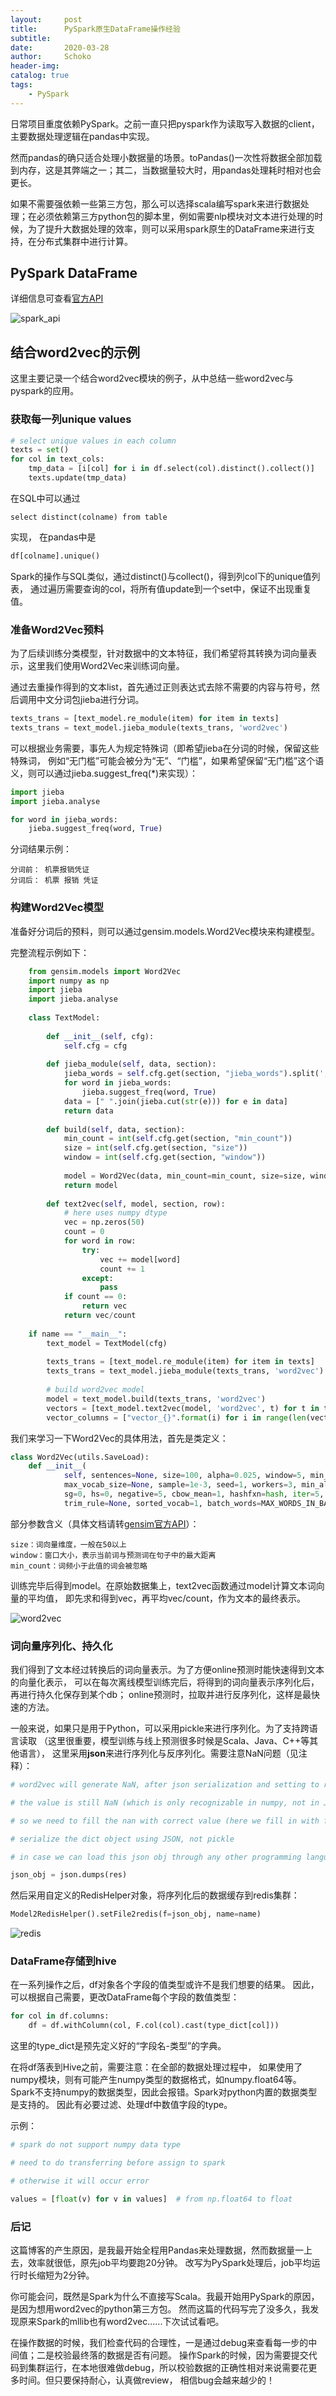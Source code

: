 ```yaml
---
layout:     post
title:      PySpark原生DataFrame操作经验
subtitle:   
date:       2020-03-28
author:     Schoko
header-img: 
catalog: true
tags:
    - PySpark
---
```


日常项目重度依赖PySpark。之前一直只把pyspark作为读取写入数据的client，主要数据处理逻辑在pandas中实现。

然而pandas的确只适合处理小数据量的场景。toPandas()一次性将数据全部加载到内存，这是其弊端之一；其二，当数据量较大时，用pandas处理耗时相对也会更长。

如果不需要强依赖一些第三方包，那么可以选择scala编写spark来进行数据处理；在必须依赖第三方python包的脚本里，例如需要nlp模块对文本进行处理的时候，为了提升大数据处理的效率，则可以采用spark原生的DataFrame来进行支持，在分布式集群中进行计算。

## PySpark DataFrame

详细信息可查看[官方API](https://spark.apache.org/docs/2.3.0/api/python/pyspark.sql.html#module-pyspark.sql.types)

![spark_api](/img/post-pyspark-sparkapi.PNG)

## 结合word2vec的示例

这里主要记录一个结合word2vec模块的例子，从中总结一些word2vec与pyspark的应用。

### 获取每一列unique values
```python
# select unique values in each column
texts = set()
for col in text_cols:
    tmp_data = [i[col] for i in df.select(col).distinct().collect()]
    texts.update(tmp_data)
```

在SQL中可以通过
```text
select distinct(colname) from table
```
实现，
在pandas中是
```python
df[colname].unique()
```
Spark的操作与SQL类似，通过distinct()与collect()，得到列col下的unique值列表，
通过遍历需要查询的col，将所有值update到一个set中，保证不出现重复值。

### 准备Word2Vec预料

为了后续训练分类模型，针对数据中的文本特征，我们希望将其转换为词向量表示，这里我们使用Word2Vec来训练词向量。

通过去重操作得到的文本list，首先通过正则表达式去除不需要的内容与符号，然后调用中文分词包jieba进行分词。
```python
texts_trans = [text_model.re_module(item) for item in texts]
texts_trans = text_model.jieba_module(texts_trans, 'word2vec')
```
可以根据业务需要，事先人为规定特殊词（即希望jieba在分词的时候，保留这些特殊词，
例如“无门槛”可能会被分为“无”、“门槛”，如果希望保留“无门槛”这个语义，则可以通过jieba.suggest_freq(*)来实现）：
```python
import jieba
import jieba.analyse

for word in jieba_words:
    jieba.suggest_freq(word, True)
```
分词结果示例：
```text
分词前： 机票报销凭证
分词后： 机票 报销 凭证
```
### 构建Word2Vec模型
准备好分词后的预料，则可以通过gensim.models.Word2Vec模块来构建模型。

完整流程示例如下：
```python
    from gensim.models import Word2Vec
    import numpy as np
    import jieba
    import jieba.analyse
    
    class TextModel:
    
        def __init__(self, cfg):
            self.cfg = cfg
    
        def jieba_module(self, data, section):
            jieba_words = self.cfg.get(section, "jieba_words").split(',')
            for word in jieba_words:
                jieba.suggest_freq(word, True)
            data = [" ".join(jieba.cut(str(e))) for e in data]
            return data
    
        def build(self, data, section):
            min_count = int(self.cfg.get(section, "min_count"))
            size = int(self.cfg.get(section, "size"))
            window = int(self.cfg.get(section, "window"))
        
            model = Word2Vec(data, min_count=min_count, size=size, window=window, workers=4)
            return model
        
        def text2vec(self, model, section, row):
            # here uses numpy dtype
            vec = np.zeros(50)  
            count = 0
            for word in row:
                try:
                    vec += model[word]
                    count += 1
                except:
                    pass
            if count == 0:
                return vec
            return vec/count
    
    if name == "__main__":
        text_model = TextModel(cfg)
        
        texts_trans = [text_model.re_module(item) for item in texts]
        texts_trans = text_model.jieba_module(texts_trans, 'word2vec')
        
        # build word2vec model
        model = text_model.build(texts_trans, 'word2vec')  
        vectors = [text_model.text2vec(model, 'word2vec', t) for t in texts_trans]
        vector_columns = ["vector_{}".format(i) for i in range(len(vectors[0]))]
```
我们来学习一下Word2Vec的具体用法，首先是类定义：
```python
class Word2Vec(utils.SaveLoad):
    def __init__(
            self, sentences=None, size=100, alpha=0.025, window=5, min_count=5,
            max_vocab_size=None, sample=1e-3, seed=1, workers=3, min_alpha=0.0001,
            sg=0, hs=0, negative=5, cbow_mean=1, hashfxn=hash, iter=5, null_word=0,
            trim_rule=None, sorted_vocab=1, batch_words=MAX_WORDS_IN_BATCH):
```
部分参数含义（具体文档请转[gensim官方API](https://radimrehurek.com/gensim/models/word2vec.html)）：
```text
size：词向量维度，一般在50以上
window：窗口大小，表示当前词与预测词在句子中的最大距离
min_count：词频小于此值的词会被忽略
```
训练完毕后得到model。在原始数据集上，text2vec函数通过model计算文本词向量的平均值，
即先求和得到vec，再平均vec/count，作为文本的最终表示。

![word2vec](/img/post-pyspark-word2vec.PNG)

### 词向量序列化、持久化
我们得到了文本经过转换后的词向量表示。为了方便online预测时能快速得到文本的向量化表示，
可以在每次离线模型训练完后，将得到的词向量表示序列化后，再进行持久化保存到某个db；
online预测时，拉取并进行反序列化，这样是最快速的方法。

一般来说，如果只是用于Python，可以采用pickle来进行序列化。为了支持跨语言读取
（这里很重要，模型训练与线上预测很多时候是Scala、Java、C++等其他语言），
这里采用**json**来进行序列化与反序列化。需要注意NaN问题（见注释）：
```python
# word2vec will generate NaN, after json serialization and setting to redis

# the value is still NaN (which is only recognizable in numpy, not in Java or C++ etc.)

# so we need to fill the nan with correct value (here we fill in with float 0.0)

# serialize the dict object using JSON, not pickle

# in case we can load this json obj through any other programming language

json_obj = json.dumps(res)
```

然后采用自定义的RedisHelper对象，将序列化后的数据缓存到redis集群：
```python
Model2RedisHelper().setFile2redis(f=json_obj, name=name) 
```

![redis](/img/post-pyspark-redis.PNG)

### DataFrame存储到hive
在一系列操作之后，df对象各个字段的值类型或许不是我们想要的结果。
因此，可以根据自己需要，更改DataFrame每个字段的数值类型：
```python
for col in df.columns:
    df = df.withColumn(col, F.col(col).cast(type_dict[col]))
```
这里的type_dict是预先定义好的“字段名-类型”的字典。

在将df落表到Hive之前，需要注意：在全部的数据处理过程中，
如果使用了numpy模块，则有可能产生numpy类型的数据格式，如numpy.float64等。
Spark不支持numpy的数据类型，因此会报错。Spark对python内置的数据类型是支持的。
因此有必要过滤、处理df中数值字段的type。

示例：
```python
# spark do not support numpy data type

# need to do transferring before assign to spark

# otherwise it will occur error

values = [float(v) for v in values]  # from np.float64 to float
```

### 后记

这篇博客的产生原因，是我最开始全程用Pandas来处理数据，然而数据量一上去，效率就很低，原先job平均要跑20分钟。
改写为PySpark处理后，job平均运行时长缩短为2分钟。

你可能会问，既然是Spark为什么不直接写Scala。我最开始用PySpark的原因，是因为想用word2vec的python第三方包。
然而这篇的代码写完了没多久，我发现原来Spark的mllib也有word2vec......下次试试看吧。

在操作数据的时候，我们检查代码的合理性，一是通过debug来查看每一步的中间值；二是校验最终落的数据是否有问题。
操作Spark的时候，因为需要提交代码到集群运行，在本地很难做debug，所以校验数据的正确性相对来说需要花更多时间。但只要保持耐心，认真做review，
相信bug会越来越少的！

